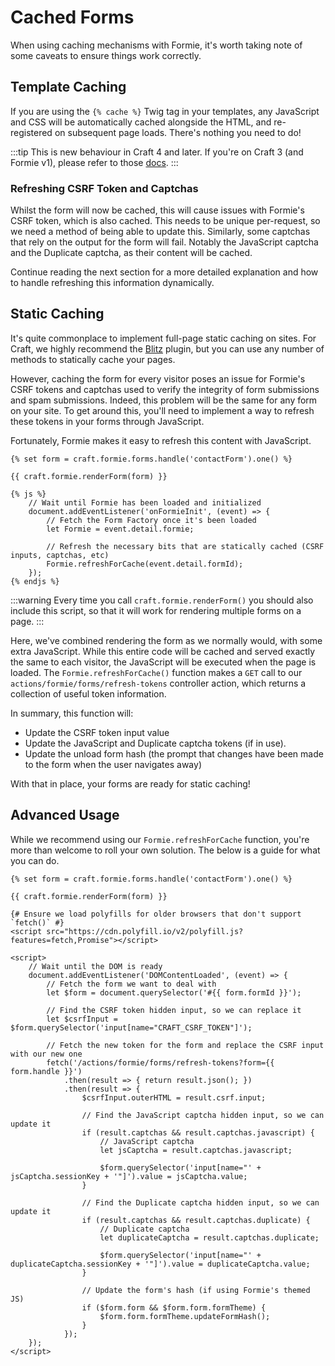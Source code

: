 # Cached Forms
When using caching mechanisms with Formie, it's worth taking note of some caveats to ensure things work correctly.

## Template Caching
If you are using the `{% cache %}` Twig tag in your templates, any JavaScript and CSS will be automatically cached alongside the HTML, and re-registered on subsequent page loads. There's nothing you need to do!

:::tip
This is new behaviour in Craft 4 and later. If you're on Craft 3 (and Formie v1), please refer to those [docs](https://verbb.io/craft-plugins/formie/docs/v1/template-guides/cached-forms).
:::

### Refreshing CSRF Token and Captchas
Whilst the form will now be cached, this will cause issues with Formie's CSRF token, which is also cached. This needs to be unique per-request, so we need a method of being able to update this. Similarly, some captchas that rely on the output for the form will fail. Notably the JavaScript captcha and the Duplicate captcha, as their content will be cached.

Continue reading the next section for a more detailed explanation and how to handle refreshing this information dynamically.

## Static Caching
It's quite commonplace to implement full-page static caching on sites. For Craft, we highly recommend the [Blitz](https://plugins.craftcms.com/blitz) plugin, but you can use any number of methods to statically cache your pages. 

However, caching the form for every visitor poses an issue for Formie's CSRF tokens and captchas used to verify the integrity of form submissions and spam submissions. Indeed, this problem will be the same for any form on your site. To get around this, you'll need to implement a way to refresh these tokens in your forms through JavaScript.

Fortunately, Formie makes it easy to refresh this content with JavaScript.

```twig
{% set form = craft.formie.forms.handle('contactForm').one() %}

{{ craft.formie.renderForm(form) }}

{% js %}
    // Wait until Formie has been loaded and initialized
    document.addEventListener('onFormieInit', (event) => {
        // Fetch the Form Factory once it's been loaded
        let Formie = event.detail.formie;

        // Refresh the necessary bits that are statically cached (CSRF inputs, captchas, etc)
        Formie.refreshForCache(event.detail.formId);
    });
{% endjs %}
```

:::warning
Every time you call `craft.formie.renderForm()` you should also include this script, so that it will work for rendering multiple forms on a page.
:::

Here, we've combined rendering the form as we normally would, with some extra JavaScript. While this entire code will be cached and served exactly the same to each visitor, the JavaScript will be executed when the page is loaded. The `Formie.refreshForCache()` function makes a `GET` call to our `actions/formie/forms/refresh-tokens` controller action, which returns a collection of useful token information.

In summary, this function will:
- Update the CSRF token input value
- Update the JavaScript and Duplicate captcha tokens (if in use).
- Update the unload form hash (the prompt that changes have been made to the form when the user navigates away)

With that in place, your forms are ready for static caching!

## Advanced Usage
While we recommend using our `Formie.refreshForCache` function, you're more than welcome to roll your own solution. The below is a guide for what you can do.

```twig
{% set form = craft.formie.forms.handle('contactForm').one() %}

{{ craft.formie.renderForm(form) }}

{# Ensure we load polyfills for older browsers that don't support `fetch()` #}
<script src="https://cdn.polyfill.io/v2/polyfill.js?features=fetch,Promise"></script>

<script>
    // Wait until the DOM is ready
    document.addEventListener('DOMContentLoaded', (event) => {
        // Fetch the form we want to deal with
        let $form = document.querySelector('#{{ form.formId }}');

        // Find the CSRF token hidden input, so we can replace it
        let $csrfInput = $form.querySelector('input[name="CRAFT_CSRF_TOKEN"]');

        // Fetch the new token for the form and replace the CSRF input with our new one
        fetch('/actions/formie/forms/refresh-tokens?form={{ form.handle }}')
            .then(result => { return result.json(); })
            .then(result => {
                $csrfInput.outerHTML = result.csrf.input;

                // Find the JavaScript captcha hidden input, so we can update it
                if (result.captchas && result.captchas.javascript) {
                    // JavaScript captcha
                    let jsCaptcha = result.captchas.javascript;

                    $form.querySelector('input[name="' + jsCaptcha.sessionKey + '"]').value = jsCaptcha.value;
                }

                // Find the Duplicate captcha hidden input, so we can update it
                if (result.captchas && result.captchas.duplicate) {
                    // Duplicate captcha
                    let duplicateCaptcha = result.captchas.duplicate;

                    $form.querySelector('input[name="' + duplicateCaptcha.sessionKey + '"]').value = duplicateCaptcha.value;
                }

                // Update the form's hash (if using Formie's themed JS)
                if ($form.form && $form.form.formTheme) {
                    $form.form.formTheme.updateFormHash();
                }
            });
    });
</script>
```
